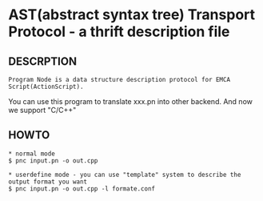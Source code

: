 AST(abstract syntax tree) Transport Protocol - a thrift description file
==========================================================

## DESCRPTION
	Program Node is a data structure description protocol for EMCA Script(ActionScript).
You can use this program to translate xxx.pn into other backend. And now we support "C/C++"

## HOWTO
    * normal mode
    $ pnc input.pn -o out.cpp

    * userdefine mode - you can use "template" system to describe the output format you want
    $ pnc input.pn -o out.cpp -l formate.conf

